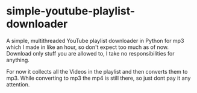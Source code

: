 # simple-youtube-playlist-downloader
A simple, multithreaded YouTube playlist downloader in Python for mp3 which I made in like an hour, so don't expect too much as of now.  
Download only stuff you are allowed to, I take no responsibilities for anything.  

For now it collects all the Videos in the playlist and then converts them to mp3. While converting to mp3 the mp4 is still there, so just dont pay it any attention.


